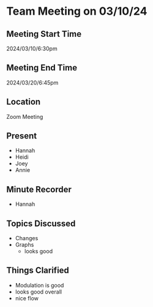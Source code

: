 # Team Meeting on 03/10/24
## Meeting Start Time
2024/03/10/6:30pm
## Meeting End Time
2024/03/20/6:45pm
## Location
Zoom Meeting
## Present
- Hannah
- Heidi
- Joey
- Annie
## Minute Recorder
- Hannah 
## Topics Discussed 
- Changes
- Graphs
    - looks good
## Things Clarified
- Modulation is good
- looks good overall
- nice flow










